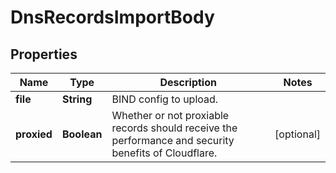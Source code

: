 # DnsRecordsImportBody

## Properties
Name | Type | Description | Notes
------------ | ------------- | ------------- | -------------
**file** | **String** | BIND config to upload. | 
**proxied** | **Boolean** | Whether or not proxiable records should receive the performance and security benefits of Cloudflare. |  [optional]
